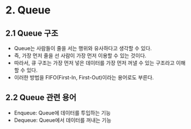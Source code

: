 # 2. Queue

## 2.1 Queue 구조

* Queue는 사람들이 줄을 서는 행위와 유사하다고 생각할 수 있다.
* 즉, 가장 먼저 줄을 선 사람이 가장 먼저 이용할 수 있는 것이다.
* 따라서, 큐 구조는 가장 먼저 넣은 데이터를 가장 먼저 꺼낼 수 있는 구조라고 이해할 수 있다.
* 이러한 방법을 FIFO(First-In, First-Out)이라는 용어로도 부른다.



## 2.2 Queue 관련 용어

* Enqueue: Queue에 데이터를 투입하는 기능
* Dequeue: Queue에서 데이터를 꺼내는 기능



